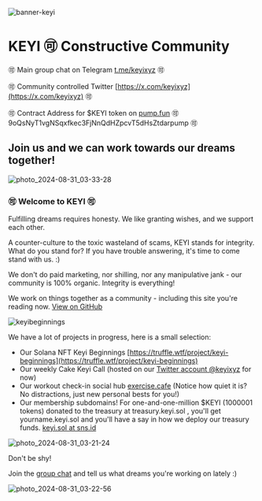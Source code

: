 ![banner-keyi](https://github.com/user-attachments/assets/334b45cf-0499-4490-9639-5e17de2ff4f7)

# KEYI 🉑 Constructive Community

🉑   Main group chat on Telegram [t.me/keyixyz](https://t.me/keyixyz)   🉑

🉑   Community controlled Twitter [https://x.com/keyixyz](https://x.com/keyixyz)   🉑

🉑   Contract Address for $KEYI token on [pump.fun](https://pump.fun/9oQsNyT1vgNSqxfkec3FjNnQdHZpcvT5dHsZtdarpump)   🉑   9oQsNyT1vgNSqxfkec3FjNnQdHZpcvT5dHsZtdarpump   🉑

## Join us and we can work towards our dreams together! 

![photo_2024-08-31_03-33-28](https://github.com/user-attachments/assets/348e4b4b-204b-4006-9094-446af55bfee0)

### 🉑 Welcome to KEYI 🉑

Fulfilling dreams requires honesty. We like granting wishes, and we support each other. 

A counter-culture to the toxic wasteland of scams, KEYI stands for integrity. What do you stand for? If you have trouble answering, it's time to come stand with us. :) 

We don't do paid marketing, nor shilling, nor any manipulative jank - our community is 100% organic. Integrity is everything!

We work on things together as a community - including this site you're reading now. <a href="https://github.com/keyixyzcommunity/keyixyzcommunity.github.io" class="btn btn-github"><span class="icon"></span>View on GitHub</a>


![keyibeginnings](https://github.com/user-attachments/assets/082b12eb-86e4-4ed8-869c-7ada283bee58)


We have a lot of projects in progress, here is a small selection:

- Our Solana NFT Keyi Beginnings [https://truffle.wtf/project/keyi-beginnings](https://truffle.wtf/project/keyi-beginnings)
- Our weekly Cake Keyi Call (hosted on our [Twitter account @keyixyz](https://x.com/keyixyz) for now)
- Our workout check-in social hub [exercise.cafe](https://exercise.cafe/public/local) (Notice how quiet it is? No distractions, just new personal bests for you!)
- Our membership subdomains! For one-and-one-million $KEYI (1000001 tokens) donated to the treasury at treasury.keyi.sol , you'll get yourname.keyi.sol and you'll have a say in how we deploy our treasury funds. [keyi.sol at sns.id](https://www.sns.id/domain?domain=keyi)



![photo_2024-08-31_03-21-24](https://github.com/user-attachments/assets/dfb1624d-beb5-4eff-922d-089455a02bcb)



Don't be shy! 

Join the [group chat](httpd://t.me/keyixyz) and tell us what dreams you're working on lately :)




![photo_2024-08-31_03-22-56](https://github.com/user-attachments/assets/7281cc69-9142-4fb6-b47b-1582d5c5971a)
